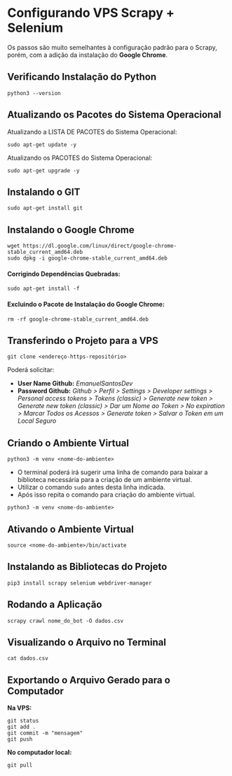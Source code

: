 # Configurando VPS Scrapy + Selenium


Os passos são muito semelhantes à configuração padrão para o Scrapy, porém, com a adição da instalação do **Google Chrome**. 


## Verificando Instalação do Python


```
python3 --version
```


## Atualizando os Pacotes do Sistema Operacional


Atualizando a LISTA DE PACOTES do Sistema Operacional:
```
sudo apt-get update -y
```

Atualizando os PACOTES do Sistema Operacional:
```
sudo apt-get upgrade -y
```


## Instalando o GIT 


```
sudo apt-get install git
```


## Instalando o Google Chrome


```
wget https://dl.google.com/linux/direct/google-chrome-stable_current_amd64.deb
sudo dpkg -i google-chrome-stable_current_amd64.deb
```


#### Corrigindo Dependências Quebradas:


```
sudo apt-get install -f
```


#### Excluindo o Pacote de Instalação do Google Chrome:
```
rm -rf google-chrome-stable_current_amd64.deb
```


## Transferindo o Projeto para a VPS


```
git clone <endereço-https-repositório>
``` 
Poderá solicitar:
- **User Name Github:** _EmanuelSantosDev_
- **Password Github:** _Github > Perfil > Settings > Developer settings > Personal access tokens > Tokens (classic) > Generate new token > Generate new token (classic) > Dar um Nome ao Token > No expiration > Marcar Todos os Acessos > Generate token > Salvar o Token em um Local Seguro_


## Criando o Ambiente Virtual


```
python3 -m venv <nome-do-ambiente>
```

- O terminal poderá irá sugerir uma linha de comando para baixar a biblioteca necessária para a criação de um ambiente virtual.
- Utilizar o comando `sudo` antes desta linha indicada.
- Após isso repita o comando para criação do ambiente virtual.


```
python3 -m venv <nome-do-ambiente>
```


## Ativando o Ambiente Virtual


```
source <nome-do-ambiente>/bin/activate
```


## Instalando as Bibliotecas do Projeto


```
pip3 install scrapy selenium webdriver-manager
```


## Rodando a Aplicação 


```
scrapy crawl nome_do_bot -O dados.csv
```


## Visualizando o Arquivo no Terminal


```
cat dados.csv
```


## Exportando o Arquivo Gerado para o Computador


**Na VPS:**
```
git status
git add .
git commit -m "mensagem"
git push
```


**No computador local:**
```
git pull
```
